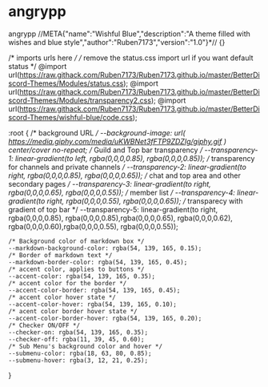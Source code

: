 # angrypp
angrypp
//META{"name":"Wishful Blue","description":"A theme filled with wishes and blue style","author":"Ruben7173","version":"1.0"}*// {}

/* imports urls here */ /* remove the status.css import url if you want default status */
@import url(https://raw.githack.com/Ruben7173/Ruben7173.github.io/master/BetterDiscord-Themes/Modules/status.css);
@import url(https://raw.githack.com/Ruben7173/Ruben7173.github.io/master/BetterDiscord-Themes/Modules/transparency2.css);
@import url(https://raw.githack.com/Ruben7173/Ruben7173.github.io/master/BetterDiscord-Themes/wishful-blue/code.css);

:root {
    /* background URL */
    --background-image: url(
https://media.giphy.com/media/uKWBNet3fFTP9ZDZIg/giphy.gif
) center/cover no-repeat;
    /* Guild and Top bar transparency */
    --transparency-1: linear-gradient(to left, rgba(0,0,0,0.85), rgba(0,0,0,0.85));
    /* transparency for channels and private channels */
    --transparency-2: linear-gradient(to right, rgba(0,0,0,0.85), rgba(0,0,0,0.65));
    /* chat and top area and other secondary pages */
    --transparency-3: linear-gradient(to right, rgba(0,0,0,0.65), rgba(0,0,0,0.55));
    /* member list */
    --transparency-4: linear-gradient(to right, rgba(0,0,0,0.55), rgba(0,0,0,0.65));
    /* transparecy with gradient of top bar */
    --transparency-5: linear-gradient(to right, rgba(0,0,0,0.85), rgba(0,0,0,0.85),rgba(0,0,0,0.65), rgba(0,0,0,0.62), rgba(0,0,0,0.60),rgba(0,0,0,0.55), rgba(0,0,0,0.55));
    
    /* Background color of markdown box */
    --markdown-background-color: rgba(54, 139, 165, 0.15);
    /* Border of markdown text */
    --markdown-border-color: rgba(54, 139, 165, 0.45);
    /* accent color, applies to buttons */
    --accent-color: rgba(54, 139, 165, 0.35);
    /* accent color for the border */
    --accent-color-border: rgba(54, 139, 165, 0.45);
    /* accent color hover state */
    --accent-color-hover: rgba(54, 139, 165, 0.10);
    /* acent color border hover state */
    --accent-color-border-hover: rgba(54, 139, 165, 0.20);
    /* Checker ON/OFF */
    --checker-on: rgba(54, 139, 165, 0.35);
    --checker-off: rgba(11, 39, 45, 0.60);
    /* Sub Menu's background color and hover */
    --submenu-color: rgba(18, 63, 80, 0.85);
    --submenu-hover: rgba(3, 12, 21, 0.25);
}
